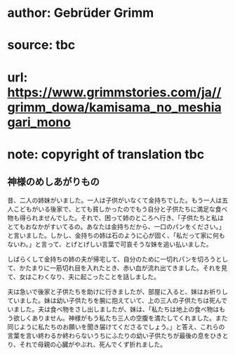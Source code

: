 # author: Gebrüder Grimm
# source: tbc
# url: https://www.grimmstories.com/ja//grimm_dowa/kamisama_no_meshiagari_mono
# note: copyright of translation tbc

## 神様のめしあがりもの 

昔、二人の姉妹がいました。一人は子供がいなくて金持ちでした。もう一人は五人こどもがいる後家で、とても貧しかったのでもう自分と子供たちに満足な食べ物も得られませんでした。それで、困って姉のところへ行き、「子供たちと私はとてもおなかがすいてるの。あなたは金持ちだから、一口のパンをください。」と言いました。しかし、金持ちの姉は石のように心が固く、「私だって家に何もないわ。」と言って、とげとげしい言葉で可哀そうな妹を追い払いました。

しばらくして金持ちの姉の夫が帰宅して、自分のために一切れパンを切ろうとして、かたまりに一筋切れ目を入れたとき、赤い血が流れ出てきました。それを見て、女はこわくなり、夫に起こったことを話しました。

夫は急いで後家と子供たちを助けに行きましたが、部屋に入ると、妹はお祈りしていました。妹は幼い子供たちを腕に抱えていて、上の三人の子供たちは死んでいました。夫は食べ物をさし出しましたが、妹は、「私たちは地上の食べ物はもう欲しくありません。神様がもう私たち三人の空腹を満たしてくれました。また同じように私たちのお願いを聞き届けてくださるでしょう。」と答え、これらの言葉を言い終わるか終わらないうちにふたりの幼い子供たちが最後の息をひきとり、それで母親の心臓がやぶれ、死んでくず折れました。
